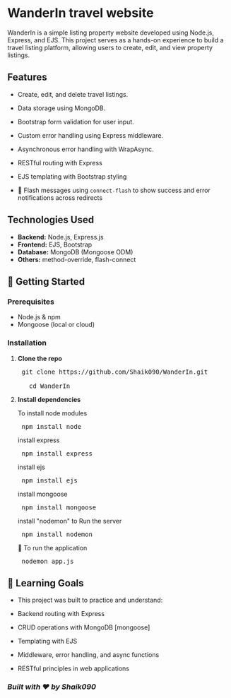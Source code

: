 # WanderIn travel website 
WanderIn is a simple listing property website developed using Node.js, Express, and EJS. This project serves as a hands-on experience to build a travel listing platform, allowing users to create, edit, and view property listings.​

## Features
- Create, edit, and delete travel listings.​

- Data storage using MongoDB.​

- Bootstrap form validation for user input.​

- Custom error handling using Express middleware.​

- Asynchronous error handling with WrapAsync.​

- RESTful routing with Express

- EJS templating with Bootstrap styling

- 💬 Flash messages using `connect-flash` to show success and error notifications across redirects


## Technologies Used

- **Backend:** Node.js, Express.js
- **Frontend:** EJS, Bootstrap
- **Database:** MongoDB (Mongoose ODM)
- **Others:** method-override, flash-connect

## 🚀 Getting Started

### Prerequisites

- Node.js & npm
- Mongoose (local or cloud)

### Installation

1. **Clone the repo**
   <pre> git clone https://github.com/Shaik090/WanderIn.git

      cd WanderIn </pre>

2. **Install dependencies**

    To install node modules
    <pre> npm install node </pre>

    install express
    <pre> npm install express </pre> 

    install ejs
    <pre> npm install ejs </pre>

    install mongoose
    <pre> npm install mongoose </pre>  

    install "nodemon" to Run the server

    <pre> npm install nodemon </pre> 

    🚀 To run the application
    <pre> nodemon app.js </pre>  

## 🧠 Learning Goals

- This project was built to practice and understand:

- Backend routing with Express

- CRUD operations with MongoDB [mongoose]

- Templating with EJS

- Middleware, error handling, and async functions

- RESTful principles in web applications

### ***Built with ❤️ by Shaik090***